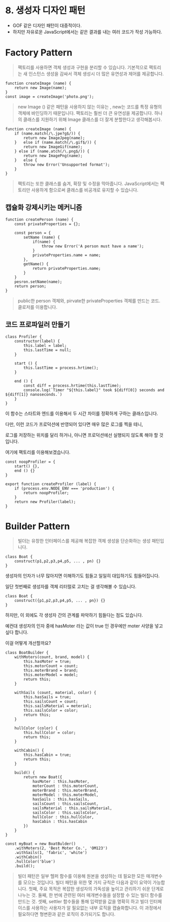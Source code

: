 # 8. 생성자 디자인 패턴

- GOF 같은 디자인 패턴이 대중적이다.
- 하지만 자유로운 JavaScript에서는 같은 결과를 내는 여러 코드가 작성 가능하다.

# Factory Pattern

> 팩토리를 사용하면 객체 생성과 구현을 분리할 수 있습니다. 기본적으로 팩토리는 새 인스턴스 생성을 감싸서 객체 생성시 더 많은 유연성과 제어를 제공합니다.
> 

```tsx
function createImage (name) {
	return new Image(name);
}
const image = createImage('photo.png');
```

> new Image () 같은 패턴을 사용하지 않는 이유는 , new는 코드를 특정 유형의 객체에 바인딩하기 때문입니다. 팩토리는 훨씬 더 큰 유연성을 제공합니다. 하나의 클래스를 지원하기 위해 Image 클래스를 더 잘게 분할한다고 생각해봅시다.
> 

```tsx
function createImage (name) {
	if (name.match(/\.jpe?g$/)) {
		return new ImageJpeg(name);
	}	else if (name.match(/\.gif$/)) {
		return new ImageGif(name);
	} else if (name.atch(/\.png$/)) {
		return new ImagePng(name);
	}	else {
		throw new Error('Unsupported format');
	}
}
```

> 팩토리는 또한 클래스를 숨겨, 확장 및 수정을 막아줍니다. JavaScript에서는 팩토리만 사용하게 함으로써 클래스를 비공개로 유지할 수 있습니다.
> 

## 캡슐화 강제시키는 메커니즘

```tsx
function createPerson (name) {
	const privateProperties = {};

	const person = {
		setName (name) {
			if(name) {
				throw new Error('A person must have a name');
			}
			privateProperties.name = name;
		},
		getName() {
			return privateProperties.name;
		}
	}
	pesron.setName(name);
	return person;
}
```

> public한 person 객체와, pirvate한 privateProperties 객체를 만드는 코드.
클로저를 이용합니다.
> 

## 코드 프로파일러 만들기

```tsx
class Profiler {
	constructor(label) {
		this.label = label;
		this.lastTime = null;
	}

	start () {
		this.lastTime = process.hrtime();
	}

	end () {
		const diff = process.hrtime(this.lastTime);
		console.log(`Timer "${this.label}" took ${diff[0]} seconds and ${diff[1]} nanoseconds.`)
	}
}
```

이 함수는 스타트와 엔드를 이용해서 두 시간 차이를 정확하게 구하는 클래스입니다.

다만, 이런 코드가 프로덕션에 반영되어 있다면 매우 많은 로그를 찍을 테니,

로그를 저장하는 위치를 달리 하거나, 아니면 프로덕션에선 실행되지 않도록 해야 할 것 입니다.

여기에 팩토리를 이용해보겠습니다.

```tsx
const noopProfiler = {
	start() {},
	end () {}
}

export function createProfiler (label) {
	if (process.env.NODE_ENV === 'production') {
		return noopProfiler;
	}
	return new Profiler(label);
}
```

# Builder Pattern

> 빌더는 유창한 인터페이스를 제공해 복잡한 객체 생성을 단순화하는 생성 패턴입니다.
> 

```tsx
class Boat {
	construct(p1,p2,p3,p4,p5, ... , pn) {}
}
```

 생성자의 인자가 너무 많아지면 이해하기도 힘들고 일일히 대입하기도 힘들어집니다.

일단 첫번째로 생성자를 객체 리터럴로 고치는 걸 생각해볼 수 있습니다.

```tsx
class Boat {
	construct({p1,p2,p3,p4,p5, ... , pn}) {}
}
```

하지만, 이 외에도 각 생성자 간의 관계를 파악하기 힘들다는 점도 있습니다.

예컨대 생성자의 인자 중에 hasMoter 라는 값이 true 인 경우에만 moter 사양을 넣고 싶다 합니다.

이걸 어떻게 개선할까요?

```tsx
class BoatBuilder {
	withMoters(count, brand, model) {
		this.hasMoter = true;
		this.motorCount = count;
		this.moterBrand = brand;
		this.moterModel = model;
		return this;
	}

	withSails (count, material, color) {
		this.hasSails = true;
		this.sailsCount = count;
		this.sailsMaterial = meterial;
		this.sailsColor = color;
		return this;
	}

	hullColor (color) {
		this.hullColor = color;
		return this;
	}

	withCabin() {
		this.hasCabin = true;
		return this;
	}

	build() {
		return new Boat({
			hasMoter : this.hasMoter,
			moterCount : this.moterCount,
			moterBrand : this.moterBrand,
			moterModel : this.moterModel,
			hasSails : this.hasSails,
			sailsCount : this.sailsCount,
			sailsMaterial : this.sailsMaterial,
			sailsColor : this.sailsColor,
			hullColor : this.hullColor,
			hasCabin : this.hasCabin
		})
	}
}
```

```tsx
const myBoat = new BoatBulder()
	.withMoters(2, 'Best Moter Co.', 'OM123')
	.withSails(1, 'fabric', 'white')
	.withCabin()
	.hullColor('blue')
	.build();
```

> 빌더 패턴은 일부 헬퍼 함수를 이용해 원본을 생성하는 데 필요한 모든 매개변수를 모으는 것입니다. 빌더 패턴을 위한 몇 가지 규칙은 다음과 같이 요약이 가능합니다. 첫째, 주요 목적은 복잡한 생성자의 가독성을 높이고 관리하기 쉬운 단계로 나누는 것. 둘째, 한 번에 관련된 여러 매개변수들을 설정할 수 있는 빌더 함수를 만드는 것. 셋째, settler 함수들을 통해 입력받을 값을 명확히 하고 빌더 인터페이스를 사용하는 사용자가 알 필요없는 내부 로직을 캡슐화합니다. 이 과정에서 필요하다면 형변환과 같은 로직이 추가되기도 합니다.
>
